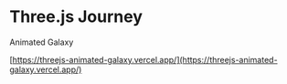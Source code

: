 # Three.js Journey
Animated Galaxy

[https://threejs-animated-galaxy.vercel.app/](https://threejs-animated-galaxy.vercel.app/)
